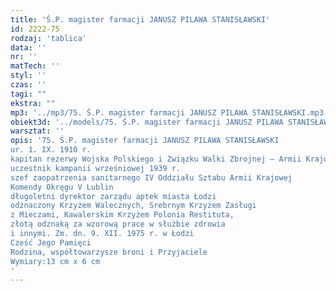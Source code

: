 ```yaml
---
title: 'Ś.P. magister farmacji JANUSZ PILAWA STANISŁAWSKI'
id: 2222-75
rodzaj: 'tablica'
data: ''
nr: ''
matTech: ''
styl: ''
czas: ''
tagi: ""
ekstra: ""
mp3: '../mp3/75. Ś.P. magister farmacji JANUSZ PILAWA STANISŁAWSKI.mp3'
obiekt3d: '../models/75. Ś.P. magister farmacji JANUSZ PILAWA STANISŁAWSKI.glb'
warsztat: ''
opis: '75. Ś.P. magister farmacji JANUSZ PILAWA STANISŁAWSKI
ur. 1. IX. 1910 r.
kapitan rezerwy Wojska Polskiego i Związku Walki Zbrojnej – Armii Krajowej ps. ”SEWER” 
uczestnik kampanii wrześniowej 1939 r.
szef zaopatrzenia sanitarnego IV Oddziału Sztabu Armii Krajowej
Komendy Okręgu V Lublin
długoletni dyrektor zarządu aptek miasta Łodzi
odznaczony Krzyżem Walecznych, Srebrnym Krzyżem Zasługi
z Mieczami, Kawalerskim Krzyżem Polonia Restituta, 
złotą odznaką za wzorową prace w służbie zdrowia
i innymi. Zm. dn. 9. XII. 1975 r. w Łodzi
Cześć Jego Pamięci
Rodzina, współtowarzysze broni i Przyjaciele 
Wymiary:13 cm x 6 cm
'
---
```


